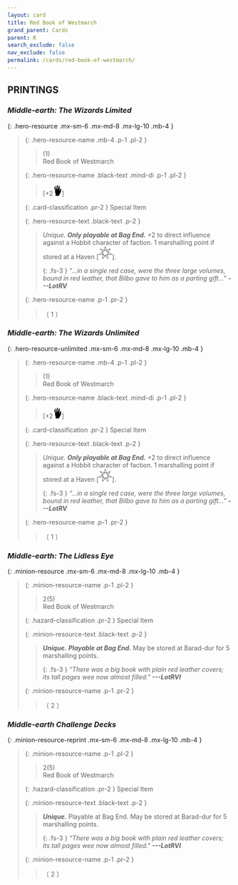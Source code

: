 ```yaml
---
layout: card
title: Red Book of Westmarch
grand_parent: Cards
parent: R
search_exclude: false
nav_exclude: false
permalink: /cards/red-book-of-westmarch/
---
```


## PRINTINGS


### _Middle-earth: The Wizards Limited_

{: .hero-resource .mx-sm-6 .mx-md-8 .mx-lg-10 .mb-4 }
> {: .hero-resource-name .mb-4 .p-1 .pl-2 }
> > <div class="card-mp">(1)</div>
> > <div class="card-name">Red Book of Westmarch</div>
>
> {: .hero-resource-name .black-text .mind-di .p-1 .pl-2 }
> > [+2![](/assets/images/di.svg)]
>
> {: .card-classification .pr-2 }
> Special Item
>
> {: .hero-resource-text .black-text .p-2 }
> > _Unique._ ***Only playable at Bag End.*** +2 to direct influence against a Hobbit character of faction. 1 marshalling point if stored at a Haven \[![](/assets/images/free-haven.svg)]. 
> > 
> > {: .fs-3 } 
> > _“...in a single red case, were the three large volumes, bound in red leather, that Bilbo gave to him as a parting gift...”_ ***---&#65279;LotRV*** 
> 
> {: .hero-resource-name .p-1 .pr-2 }
> > <div class="card-shield"></div>
> > <div class="card-corruption">〔 1 〕</div>

### _Middle-earth: The Wizards Unlimited_

{: .hero-resource-unlimited .mx-sm-6 .mx-md-8 .mx-lg-10 .mb-4 }
> {: .hero-resource-name .mb-4 .p-1 .pl-2 }
> > <div class="card-mp">(1)</div>
> > <div class="card-name">Red Book of Westmarch</div>
>
> {: .hero-resource-name .black-text .mind-di .p-1 .pl-2 }
> > [+2![](/assets/images/di.svg)]
>
> {: .card-classification .pr-2 }
> Special Item
>
> {: .hero-resource-text .black-text .p-2 }
> > _Unique._ ***Only playable at Bag End.*** +2 to direct influence against a Hobbit character of faction. 1 marshalling point if stored at a Haven \[![](/assets/images/free-haven.svg)]. 
> > 
> > {: .fs-3 } 
> > _“...in a single red case, were the three large volumes, bound in red leather, that Bilbo gave to him as a parting gift...”_ ***---&#65279;LotRV*** 
> 
> {: .hero-resource-name .p-1 .pr-2 }
> > <div class="card-shield"></div>
> > <div class="card-corruption">〔 1 〕</div>

### _Middle-earth: The Lidless Eye_

{: .minion-resource .mx-sm-6 .mx-md-8 .mx-lg-10 .mb-4 }
> {: .minion-resource-name .p-1 .pl-2 }
> > <div class="hazard-mp">2(5)</div>
> > <div class="card-name">Red Book of Westmarch</div>
>
> {: .hazard-classification .pr-2 }
> Special Item
>
> {: .minion-resource-text .black-text .p-2 }
> > _**Unique.**_ ***Playable at Bag End.*** May be stored at Barad-dur for 5 marshalling points. 
> > 
> > {: .fs-3 } 
> > _“There was a big book with plain red leather covers; its tall pages wee now almost filled."_ ***---&#65279;LotRVI*** 
> 
> {: .minion-resource-name .p-1 .pr-2 }
> > <div class="card-shield"></div>
> > <div class="card-corruption-white">〔 2 〕</div>

### _Middle-earth Challenge Decks_

{: .minion-resource-reprint .mx-sm-6 .mx-md-8 .mx-lg-10 .mb-4 }
> {: .minion-resource-name .p-1 .pl-2 }
> > <div class="hazard-mp">2(5)</div>
> > <div class="card-name">Red Book of Westmarch</div>
>
> {: .hazard-classification .pr-2 }
> Special Item
>
> {: .minion-resource-text .black-text .p-2 }
> > _**Unique.**_ Playable at Bag End. May be stored at Barad-dur for 5 marshalling points. 
> > 
> > {: .fs-3 } 
> > _“There was a big book with plain red leather covers; its tall pages wee now almost filled."_ ***---&#65279;LotRVI*** 
> 
> {: .minion-resource-name .p-1 .pr-2 }
> > <div class="card-shield"></div>
> > <div class="card-corruption-white">〔 2 〕</div>
